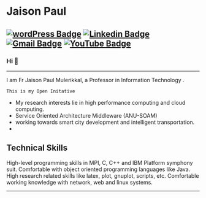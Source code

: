 # Jaison Paul


[![wordPress Badge](https://img.shields.io/badge/MyBlog-blue?style=flat-square&logo=Wordpress&logoColor=white&link=https://jaisonmpaul.github.io)](https://jaisonmpaul.github.io)
[![Linkedin Badge](https://img.shields.io/badge/LinkedIn-blue?style=flat-square&logo=Linkedin&logoColor=white&link=https://www.linkedin.com/in/jaisonmpaul/)](https://www.linkedin.com/in/jaisonmpaul/)
[![Gmail Badge](https://img.shields.io/badge/-jaisonmpaul@gmail.com-c14438?style=flat-square&logo=Gmail&logoColor=white&link=mailto:jaisonmpaul@gmail.com)](jaisonmpaul@gmail.com)
[![YouTube Badge](https://img.shields.io/badge/YouTube-red?style=flat-square&logo=YouTube&logoColor=white&link=https://www.youtube.com/channel/UCEJOxdR1ofpCNAbioWV_viA)](https://www.youtube.com/channel/UCEJOxdR1ofpCNAbioWV_viA)
---
### Hi 👋
---
I am Fr Jaison Paul Mulerikkal, a Professor in Information Technology .
```
This is my Open Initative 
```
- My research interests lie in high performance computing and cloud computing.
- Service Oriented Architecture Middleware (ANU-SOAM)
- working towards smart city development and intelligent transportation.
- 
## Technical Skills    
High-level programming skills in MPI, C, C++ and IBM Platform symphony suit. Comfortable with object oriented programming languages like Java. High research related skills like latex, plot, gnuplot, scripts, etc. Comfortable working knowledge with network, web and linux systems.


----------------------------------------------
